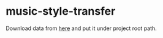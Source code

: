 # music-style-transfer

Download data from [here](https://s3.us-east-2.amazonaws.com/music-style-transfer/data.zip) and put it under project root path.